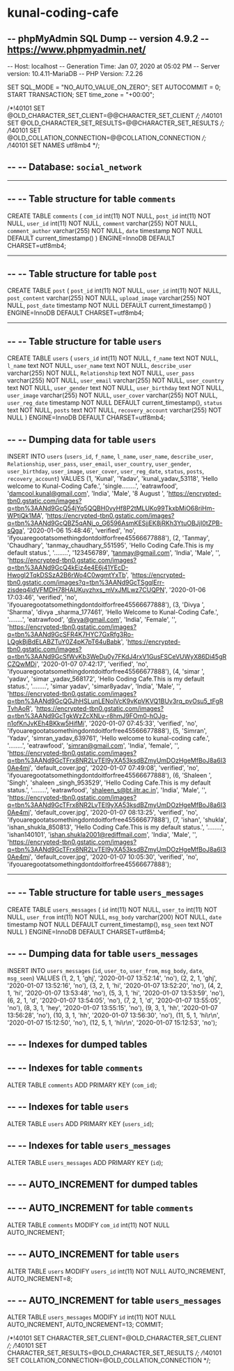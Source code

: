 # kunal-coding-cafe
-- phpMyAdmin SQL Dump
-- version 4.9.2
-- https://www.phpmyadmin.net/
--
-- Host: localhost
-- Generation Time: Jan 07, 2020 at 05:02 PM
-- Server version: 10.4.11-MariaDB
-- PHP Version: 7.2.26

SET SQL_MODE = "NO_AUTO_VALUE_ON_ZERO";
SET AUTOCOMMIT = 0;
START TRANSACTION;
SET time_zone = "+00:00";


/*!40101 SET @OLD_CHARACTER_SET_CLIENT=@@CHARACTER_SET_CLIENT */;
/*!40101 SET @OLD_CHARACTER_SET_RESULTS=@@CHARACTER_SET_RESULTS */;
/*!40101 SET @OLD_COLLATION_CONNECTION=@@COLLATION_CONNECTION */;
/*!40101 SET NAMES utf8mb4 */;

--
-- Database: `social_network`
--

-- --------------------------------------------------------

--
-- Table structure for table `comments`
--

CREATE TABLE `comments` (
  `com_id` int(11) NOT NULL,
  `post_id` int(11) NOT NULL,
  `user_id` int(11) NOT NULL,
  `comment` varchar(255) NOT NULL,
  `comment_author` varchar(255) NOT NULL,
  `date` timestamp NOT NULL DEFAULT current_timestamp()
) ENGINE=InnoDB DEFAULT CHARSET=utf8mb4;

-- --------------------------------------------------------

--
-- Table structure for table `post`
--

CREATE TABLE `post` (
  `post_id` int(11) NOT NULL,
  `user_id` int(11) NOT NULL,
  `post_content` varchar(255) NOT NULL,
  `upload_image` varchar(255) NOT NULL,
  `post_date` timestamp NOT NULL DEFAULT current_timestamp()
) ENGINE=InnoDB DEFAULT CHARSET=utf8mb4;

-- --------------------------------------------------------

--
-- Table structure for table `users`
--

CREATE TABLE `users` (
  `users_id` int(11) NOT NULL,
  `f_name` text NOT NULL,
  `l_name` text NOT NULL,
  `user_name` text NOT NULL,
  `describe_user` varchar(255) NOT NULL,
  `Relationship` text NOT NULL,
  `user_pass` varchar(255) NOT NULL,
  `user_email` varchar(255) NOT NULL,
  `user_country` text NOT NULL,
  `user_gender` text NOT NULL,
  `user_birthday` text NOT NULL,
  `user_image` varchar(255) NOT NULL,
  `user_cover` varchar(255) NOT NULL,
  `user_reg_date` timestamp NOT NULL DEFAULT current_timestamp(),
  `status` text NOT NULL,
  `posts` text NOT NULL,
  `recovery_account` varchar(255) NOT NULL
) ENGINE=InnoDB DEFAULT CHARSET=utf8mb4;

--
-- Dumping data for table `users`
--

INSERT INTO `users` (`users_id`, `f_name`, `l_name`, `user_name`, `describe_user`, `Relationship`, `user_pass`, `user_email`, `user_country`, `user_gender`, `user_birthday`, `user_image`, `user_cover`, `user_reg_date`, `status`, `posts`, `recovery_account`) VALUES
(1, 'Kunal', 'Yadav', 'kunal_yadav_53118', 'Hello welcome to Kunal-Coding Cafe.', 'single........', 'eatrawfood', 'damcool.kunal@gmail.com', 'India', 'Male', '8 August ', 'https://encrypted-tbn0.gstatic.com/images?q=tbn%3AANd9GcQ54jYq5QQBH0vyHf8P2tMLUKo99TkxbMiO68riHm-WPtjQk1MA', 'https://encrypted-tbn0.gstatic.com/images?q=tbn%3AANd9GcQBZ5qANj_o_G6596AsmKESjjEK8jRKh3YtuOBJjI0tZPB-sQga', '2020-01-06 15:48:46', 'verified', 'no', 'ifyouaregootatsomethingdontdoitforfree45566677888'),
(2, 'Tanmay', 'Chaudhary', 'tanmay_chaudhary_551595', 'Hello Coding Cafe.This is my default status.', '........', '123456789', 'tanmay@gmail.com', 'India', 'Male', '', 'https://encrypted-tbn0.gstatic.com/images?q=tbn%3AANd9GcQ4kEiz4e4E6j41YEcD-HwogI2TqkDSSzA2B6rWo4C0wgmtYxTb', 'https://encrypted-tbn0.gstatic.com/images?q=tbn%3AANd9GcTSgqlErr-zisdeq4ldVFMDH78HAUKuyzhxs_mVxJMLwz7CUQPN', '2020-01-06 17:03:46', 'verified', 'no', 'ifyouaregootatsomethingdontdoitforfree45566677888'),
(3, 'Divya ', 'Sharma', 'divya _sharma_177461', 'Hello Welcome to Kunal-Coding Cafe.', '........', 'eatrawfood', 'divya@gmail.com', 'India', 'Female', '', 'https://encrypted-tbn0.gstatic.com/images?q=tbn%3AANd9GcSFR4K7HYC7GxRfg3Ro-LQgkBjBdELABZTuY0Z4pK7pT64uBabk', 'https://encrypted-tbn0.gstatic.com/images?q=tbn%3AANd9GcSfWvKb3WeDu0y7FKdJ4rxV1GusFSCeVUWyX86Di45gRCZQwMDi', '2020-01-07 07:42:17', 'verified', 'no', 'ifyouaregootatsomethingdontdoitforfree45566677888'),
(4, 'simar ', 'yadav', 'simar _yadav_568172', 'Hello Coding Cafe.This is my default status.', '........', 'simar yadav', 'simar8yadav', 'India', 'Male', '', 'https://encrypted-tbn0.gstatic.com/images?q=tbn%3AANd9GcQGJhHSLunLENolVcK9vKpVKVQ1BUv3rq_pvOsu5_tFgRTvhAoR', 'https://encrypted-tbn0.gstatic.com/images?q=tbn%3AANd9GcTgkWzZcXNLv-r8hmJ9FOm0-hOJg-n1ofKnJvKEh4BKkw5HifMi', '2020-01-07 07:45:33', 'verified', 'no', 'ifyouaregootatsomethingdontdoitforfree45566677888'),
(5, 'Simran', 'Yadav', 'simran_yadav_639761', 'Hello welcome to kunal-coding cafe.', '........', 'eatrawfood', 'simran@gmail.com', 'India', 'female', '', 'https://encrypted-tbn0.gstatic.com/images?q=tbn%3AANd9GcTFrx8NR2LvTEI9yXA53ksdBZmyUmDOzHgeMfBoJ8a6I30Ae4mi', 'default_cover.jpg', '2020-01-07 07:49:08', 'verified', 'no', 'ifyouaregootatsomethingdontdoitforfree45566677888'),
(6, 'Shaleen ', 'Singh', 'shaleen _singh_953529', 'Hello Coding Cafe.This is my default status.', '........', 'eatrawfood', 'shaleen_s@bt.iitr.ac.in', 'India', 'Male', '', 'https://encrypted-tbn0.gstatic.com/images?q=tbn%3AANd9GcTFrx8NR2LvTEI9yXA53ksdBZmyUmDOzHgeMfBoJ8a6I30Ae4mi', 'default_cover.jpg', '2020-01-07 08:13:25', 'verified', 'no', 'ifyouaregootatsomethingdontdoitforfree45566677888'),
(7, 'ishan', 'shukla', 'ishan_shukla_850813', 'Hello Coding Cafe.This is my default status.', '........', 'ishan140101', 'ishan.shukla2001@rediffmail.com', 'India', 'Male', '', 'https://encrypted-tbn0.gstatic.com/images?q=tbn%3AANd9GcTFrx8NR2LvTEI9yXA53ksdBZmyUmDOzHgeMfBoJ8a6I30Ae4mi', 'default_cover.jpg', '2020-01-07 10:05:30', 'verified', 'no', 'ifyouaregootatsomethingdontdoitforfree45566677888');

-- --------------------------------------------------------

--
-- Table structure for table `users_messages`
--

CREATE TABLE `users_messages` (
  `id` int(11) NOT NULL,
  `user_to` int(11) NOT NULL,
  `user_from` int(11) NOT NULL,
  `msg_body` varchar(200) NOT NULL,
  `date` timestamp NOT NULL DEFAULT current_timestamp(),
  `msg_seen` text NOT NULL
) ENGINE=InnoDB DEFAULT CHARSET=utf8mb4;

--
-- Dumping data for table `users_messages`
--

INSERT INTO `users_messages` (`id`, `user_to`, `user_from`, `msg_body`, `date`, `msg_seen`) VALUES
(1, 2, 1, 'ghj', '2020-01-07 13:52:14', 'no'),
(2, 2, 1, 'ghj', '2020-01-07 13:52:16', 'no'),
(3, 2, 1, 'hi', '2020-01-07 13:52:20', 'no'),
(4, 2, 1, 'hi', '2020-01-07 13:53:48', 'no'),
(5, 3, 1, 'hi', '2020-01-07 13:53:59', 'no'),
(6, 2, 1, 'd', '2020-01-07 13:54:05', 'no'),
(7, 2, 1, 'd', '2020-01-07 13:55:05', 'no'),
(8, 3, 1, 'hey', '2020-01-07 13:55:15', 'no'),
(9, 3, 1, 'hh', '2020-01-07 13:56:28', 'no'),
(10, 3, 1, 'hh', '2020-01-07 13:56:30', 'no'),
(11, 5, 1, 'hi\r\n', '2020-01-07 15:12:50', 'no'),
(12, 5, 1, 'hi\r\n', '2020-01-07 15:12:53', 'no');

--
-- Indexes for dumped tables
--

--
-- Indexes for table `comments`
--
ALTER TABLE `comments`
  ADD PRIMARY KEY (`com_id`);

--
-- Indexes for table `users`
--
ALTER TABLE `users`
  ADD PRIMARY KEY (`users_id`);

--
-- Indexes for table `users_messages`
--
ALTER TABLE `users_messages`
  ADD PRIMARY KEY (`id`);

--
-- AUTO_INCREMENT for dumped tables
--

--
-- AUTO_INCREMENT for table `comments`
--
ALTER TABLE `comments`
  MODIFY `com_id` int(11) NOT NULL AUTO_INCREMENT;

--
-- AUTO_INCREMENT for table `users`
--
ALTER TABLE `users`
  MODIFY `users_id` int(11) NOT NULL AUTO_INCREMENT, AUTO_INCREMENT=8;

--
-- AUTO_INCREMENT for table `users_messages`
--
ALTER TABLE `users_messages`
  MODIFY `id` int(11) NOT NULL AUTO_INCREMENT, AUTO_INCREMENT=13;
COMMIT;

/*!40101 SET CHARACTER_SET_CLIENT=@OLD_CHARACTER_SET_CLIENT */;
/*!40101 SET CHARACTER_SET_RESULTS=@OLD_CHARACTER_SET_RESULTS */;
/*!40101 SET COLLATION_CONNECTION=@OLD_COLLATION_CONNECTION */;
